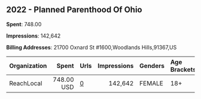 ## 2022 - Planned Parenthood Of Ohio 
**Spent**: 748.00

**Impressions**: 142,642

**Billing Addresses**: 21700 Oxnard St #1600,Woodlands Hills,91367,US

|Organization|Spent|Urls|Impressions|Genders|Age Brackets|Country Codes|
|:---|---:|:---|---:|:---|:---|:---|
|ReachLocal|748.00 USD|[0](https://www.snap.com/political-ads/asset/e5a123ec9990cbb63b4a28b09ff1c87aa90fcc2ea87510d89fc7446f65223c84?mediaType=mp4)|142,642|FEMALE|18+|united states|
